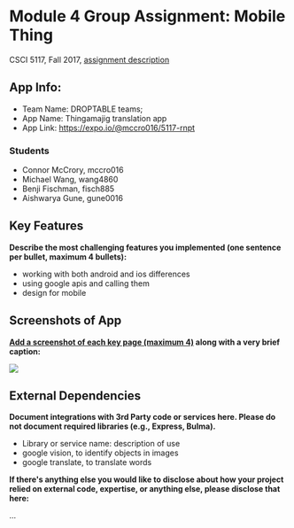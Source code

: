 # Module 4 Group Assignment: Mobile Thing

CSCI 5117, Fall 2017, [assignment description](https://docs.google.com/document/d/1lYgnikooJgHZmLtAzKe1yTFgR7Czz9MGSXuQzl-s3R0)

## App Info:

* Team Name: DROPTABLE teams;
* App Name: Thingamajig translation app
* App Link: <https://expo.io/@mccro016/5117-rnpt>

### Students

* Connor McCrory, mccro016
* Michael Wang, wang4860
* Benji Fischman, fisch885
* Aishwarya Gune, gune0016


## Key Features

**Describe the most challenging features you implemented
(one sentence per bullet, maximum 4 bullets):**

* working with both android and ios differences
* using google apis and calling them
* design for mobile


## Screenshots of App

**[Add a screenshot of each key page (maximum 4)](https://stackoverflow.com/questions/10189356/how-to-add-screenshot-to-readmes-in-github-repository)
along with a very brief caption:**

![](https://media.giphy.com/media/HLaARmlAa7DpK/giphy.gif)


## External Dependencies

**Document integrations with 3rd Party code or services here.
Please do not document required libraries (e.g., Express, Bulma).**

* Library or service name: description of use
* google vision, to identify objects in images
* google translate, to translate words

**If there's anything else you would like to disclose about how your project
relied on external code, expertise, or anything else, please disclose that
here:**

...
